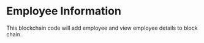 # Employee Information
This blockchain code will add employee and view employee details to block chain. 
